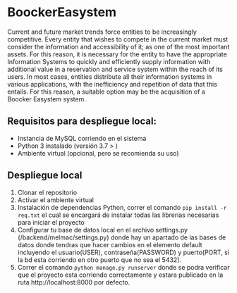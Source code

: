 # BoockerEasystem
Current and future market trends force entities to be increasingly competitive. Every entity that wishes to compete in the current market must consider the information and accessibility of it; as one of the most important assets. For this reason, it is necessary for the entity to have the appropriate Information Systems to quickly and efficiently supply information with additional value in a reservation and service system within the reach of its users. In most cases, entities distribute all their information systems in various applications, with the inefficiency and repetition of data that this entails. For this reason, a suitable option may be the acquisition of a Boocker Easystem system.

## Requisitos para despliegue local:
- Instancia de MySQL corriendo en el sistema
- Python 3 instalado (versión 3.7 > )
- Ambiente virtual (opcional, pero se recomienda su uso)

## Despliegue local

1. Clonar el repositorio
2. Activar el ambiente virtual
3. Instalación de dependencias Python, correr el comando ```pip install -r req.txt``` el cual se encargará de instalar todas las librerias necesarias para iniciar el proyecto
4. Configurar tu base de datos local en el archivo settings.py (/backend/melmac/settings.py) donde hay un apartado de las bases de datos donde tendras que hacer cambios en el elemento default incluyendo el usuario(USER), contraseña(PASSWORD) y puerto(PORT, si la bd esta corriendo en otro puerto que no sea el 5432).
5. Correr el comando ```python manage.py runserver``` donde se podra verificar que el proyecto esta corriendo correctamente y estara publicado en la ruta http://localhost:8000 por defecto.
